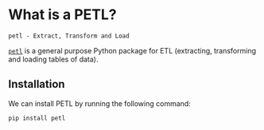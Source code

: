 # What is a PETL?


	petl - Extract, Transform and Load
	
		
[`petl`](https://petl.readthedocs.io/en/stable/) 
is a general purpose Python package for ETL 
(extracting, transforming and loading tables 
of data).

## Installation

We can install PETL by running the following command:

	pip install petl
